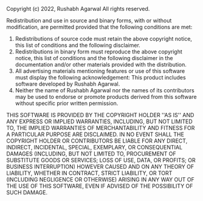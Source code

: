 Copyright (c) 2022, Rushabh Agarwal
All rights reserved.

Redistribution and use in source and binary forms, with or without
modification, are permitted provided that the following conditions are met:
1. Redistributions of source code must retain the above copyright
   notice, this list of conditions and the following disclaimer.
2. Redistributions in binary form must reproduce the above copyright
   notice, this list of conditions and the following disclaimer in the
   documentation and/or other materials provided with the distribution.
3. All advertising materials mentioning features or use of this software
   must display the following acknowledgement:
   This product includes software developed by Rushabh Agarwal.
4. Neither the name of Rushabh Agarwal nor the
   names of its contributors may be used to endorse or promote products
   derived from this software without specific prior written permission.

THIS SOFTWARE IS PROVIDED BY THE COPYRIGHT HOLDER ''AS IS'' AND ANY
EXPRESS OR IMPLIED WARRANTIES, INCLUDING, BUT NOT LIMITED TO, THE IMPLIED
WARRANTIES OF MERCHANTABILITY AND FITNESS FOR A PARTICULAR PURPOSE ARE
DISCLAIMED. IN NO EVENT SHALL THE COPYRIGHT HOLDER OR CONTRIBUTORS BE LIABLE
FOR ANY DIRECT, INDIRECT, INCIDENTAL, SPECIAL, EXEMPLARY, OR CONSEQUENTIAL 
DAMAGES (INCLUDING, BUT NOT LIMITED TO, PROCUREMENT OF SUBSTITUTE GOODS OR 
SERVICES; LOSS OF USE, DATA, OR PROFITS; OR BUSINESS INTERRUPTION) HOWEVER 
CAUSED AND ON ANY THEORY OF LIABILITY, WHETHER IN CONTRACT, STRICT LIABILITY,
OR TORT (INCLUDING NEGLIGENCE OR OTHERWISE) ARISING IN ANY WAY OUT OF THE 
USE OF THIS SOFTWARE, EVEN IF ADVISED OF THE POSSIBILITY OF SUCH DAMAGE.
